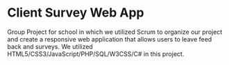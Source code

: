 # Client Survey Web App
Group Project for school in which we utilized Scrum to organize our project and create a responsive web application that allows users to leave feed back and surveys. We utilized HTML5/CSS3/JavaScript/PHP/SQL/W3CSS/C# in this project. 
